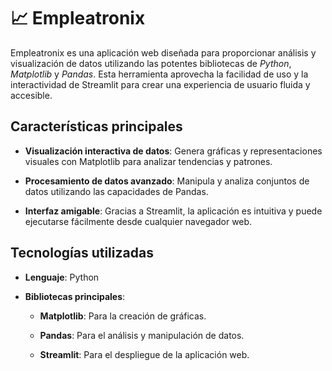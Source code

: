 # 📈 Empleatronix
Empleatronix es una aplicación web diseñada para proporcionar análisis y visualización de datos utilizando las potentes bibliotecas de *Python*, *Matplotlib* y *Pandas*. Esta herramienta aprovecha la facilidad de uso y la interactividad de Streamlit para crear una experiencia de usuario fluida y accesible.

## Características principales

- **Visualización interactiva de datos**: Genera gráficas y representaciones visuales con Matplotlib para analizar tendencias y patrones.

- **Procesamiento de datos avanzado**: Manipula y analiza conjuntos de datos utilizando las capacidades de Pandas.

- **Interfaz amigable**: Gracias a Streamlit, la aplicación es intuitiva y puede ejecutarse fácilmente desde cualquier navegador web.

## Tecnologías utilizadas

- **Lenguaje**: Python

- **Bibliotecas principales**:

  - **Matplotlib**: Para la creación de gráficas.

  - **Pandas**: Para el análisis y manipulación de datos.

  - **Streamlit**: Para el despliegue de la aplicación web.
